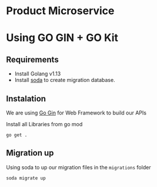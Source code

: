 # Product Microservice

# Using GO GIN + GO Kit

## Requirements

- Install Golang v1.13
- Install [soda](https://gobuffalo.io/en/docs/db/toolbox/) to create migration database.

## Instalation

We are using [Go Gin](https://github.com/gin-gonic/gin) for Web Framework to build our APIs

Install all Libraries from go mod
```
go get .
```

## Migration up

Using soda to up our migration files in the `migrations` folder

```
soda migrate up
```
